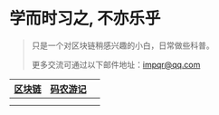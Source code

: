 # 学而时习之, 不亦乐乎

> 只是一个对区块链稍感兴趣的小白，日常做些科普。
> 
> 更多交流可通过以下邮件地址：[impqr@qq.com](mailto:impqr@qq.com)

| [区块链](/blockchain) | [码农游记](/travel) |     |
| ------------------ | --------------- | --- |
|                    |                 |     |
|                    |                 |     |